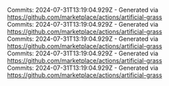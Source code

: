 Commits: 2024-07-31T13:19:04.929Z - Generated via https://github.com/marketplace/actions/artificial-grass
<br>
Commits: 2024-07-31T13:19:04.929Z - Generated via https://github.com/marketplace/actions/artificial-grass
<br>
Commits: 2024-07-31T13:19:04.929Z - Generated via https://github.com/marketplace/actions/artificial-grass
<br>
Commits: 2024-07-31T13:19:04.929Z - Generated via https://github.com/marketplace/actions/artificial-grass
<br>
Commits: 2024-07-31T13:19:04.929Z - Generated via https://github.com/marketplace/actions/artificial-grass
<br>
